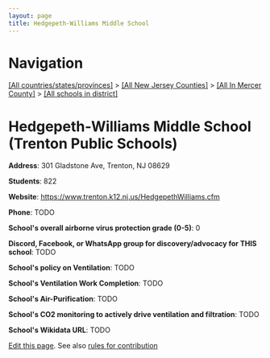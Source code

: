 ```yaml
---
layout: page
title: Hedgepeth-Williams Middle School
---
```

# Navigation

[[All countries/states/provinces]](../../../..) > [[All New Jersey Counties]](../../..) > [[All In Mercer County]](../..) > [[All schools in district]](..)

# Hedgepeth-Williams Middle School (Trenton Public Schools)

**Address**: 301 Gladstone Ave, Trenton, NJ 08629

**Students**: 822

**Website**: <https://www.trenton.k12.nj.us/HedgepethWilliams.cfm>

**Phone**: TODO

**School's overall airborne virus protection grade (0-5)**: 0

**Discord, Facebook, or WhatsApp group for discovery/advocacy for THIS school**: TODO

**School's policy on Ventilation**: TODO

**School's Ventilation Work Completion**: TODO

**School's Air-Purification**: TODO

**School's CO2 monitoring to actively drive ventilation and filtration**: TODO

**School's Wikidata URL**: TODO


[Edit this page](https://github.com/ventilate-schools/NJ/edit/main/./Mercer/Trenton_Public_Schools/Hedgepeth-Williams_Middle_School.md). See also [rules for contribution](../../../contribution-rules/)